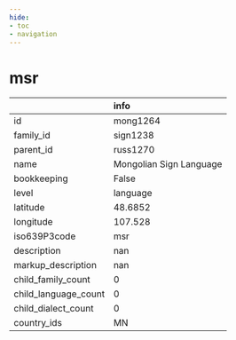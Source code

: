 ```yaml
---
hide:
- toc
- navigation
---
```

# msr
|                      | info                    |
|:---------------------|:------------------------|
| id                   | mong1264                |
| family_id            | sign1238                |
| parent_id            | russ1270                |
| name                 | Mongolian Sign Language |
| bookkeeping          | False                   |
| level                | language                |
| latitude             | 48.6852                 |
| longitude            | 107.528                 |
| iso639P3code         | msr                     |
| description          | nan                     |
| markup_description   | nan                     |
| child_family_count   | 0                       |
| child_language_count | 0                       |
| child_dialect_count  | 0                       |
| country_ids          | MN                      |